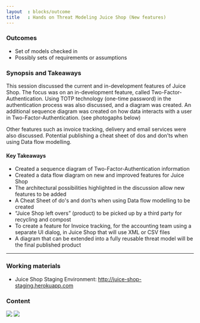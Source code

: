 ```yaml
---
layout  : blocks/outcome
title   : Hands on Threat Modeling Juice Shop (New features)
---
```


### Outcomes

- Set of models checked in  
- Possibly sets of requirements or assumptions

### Synopsis and Takeaways

This session discussed the current and in-development features of Juice Shop. The focus was on an in-development feature, called Two-Factor-Authentication. Using TOTP technology (one-time password) in the authentication process was also discussed, and a diagram was created. An additional sequence diagram was created on how data interacts with a user in Two-Factor-Authentication.  (see photogaphs below)

Other features such as invoice tracking, delivery and email services were also discussed. Potential publishing a cheat sheet of dos and don’ts when using Data flow modelling.

#### Key Takeaways

- Created a sequence diagram of Two-Factor-Authentication information
- Created a data flow diagram on new and improved features for Juice Shop
- The architectural possibilities highlighted in the discussion allow new features to be added
- A Cheat Sheet of do's and don’ts when using Data flow modelling to be created
- “Juice Shop left overs” (product) to be picked up by a third party for recycling and compost
- To create a feature for Invoice tracking, for the accounting team using a separate UI dialog, in Juice Shop that will use XML or CSV files
- A diagram that can be extended into a fully reusable threat model will be the final published product

--- 

### Working materials

* Juice Shop Staging Environment: <http://juice-shop-staging.herokuapp.com>

### Content

[![](https://raw.githubusercontent.com/OWASP/owasp-summit-2017/master/Working-Sessions/Threat-Model/whiteboard-photos/PM-2-Picture-1.jpg)](https://raw.githubusercontent.com/OWASP/owasp-summit-2017/master/Working-Sessions/Threat-Model/whiteboard-photos/PM-2-Picture-1.jpg)
[![](https://raw.githubusercontent.com/OWASP/owasp-summit-2017/master/Working-Sessions/Threat-Model/whiteboard-photos/PM-2-Picture-2.jpg)](https://raw.githubusercontent.com/OWASP/owasp-summit-2017/master/Working-Sessions/Threat-Model/whiteboard-photos/PM-2-Picture-2.jpg)

